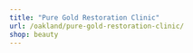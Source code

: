 ```yaml
---
title: "Pure Gold Restoration Clinic"
url: /oakland/pure-gold-restoration-clinic/
shop: beauty
---
```

